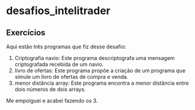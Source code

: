 # desafios_intelitrader

## Exercícios

Aqui estão três programas que fiz desse desafio:

1. Criptografia navio: Este programa descriptografa uma mensagem criptografada recebida de um navio.
2. livro de ofertas: Este programa propõe a criação de um programa que simule um livro de ofertas de compra e venda.
3. menor distância array: Este programa encontra a menor distância entre dois números de dois arrays.

Me empolguei e acabei fazendo os 3.
